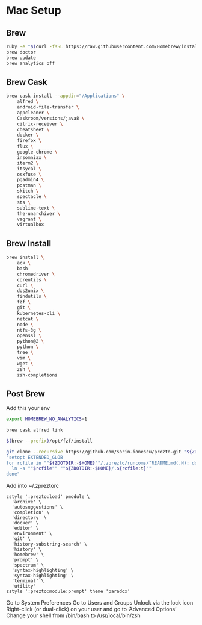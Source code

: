 # Mac Setup #

## Brew ##
```bash
ruby -e "$(curl -fsSL https://raw.githubusercontent.com/Homebrew/install/master/install)"
brew doctor
brew update
brew analytics off
```

## Brew Cask ##
```bash
brew cask install --appdir="/Applications" \
    alfred \
    android-file-transfer \
    appcleaner \
    Caskroom/versions/java8 \
    citrix-receiver \
    cheatsheet \
    docker \
    firefox \
    flux \
    google-chrome \
    insomniax \
    iterm2 \
    itsycal \
    osxfuse \
    pgadmin4 \
    postman \
    skitch \
    spectacle \
    sts \
    sublime-text \
    the-unarchiver \
    vagrant \
    virtualbox
```

## Brew Install ##
```bash
brew install \
    ack \
    bash
    chromedriver \
    coreutils \
    curl \
    dos2unix \
    findutils \
    fzf \
    git \
    kubernetes-cli \
    netcat \
    node \
    ntfs-3g \
    openssl \
    python@2 \
    python \
    tree \
    vim \
    wget \
    zsh \
    zsh-completions
```

## Post Brew ##
Add this your env
```bash
export HOMEBREW_NO_ANALYTICS=1
```

```bash
brew cask alfred link

$(brew --prefix)/opt/fzf/install

git clone --recursive https://github.com/sorin-ionescu/prezto.git "${ZDOTDIR:-$HOME}/.zprezto"
"setopt EXTENDED_GLOB
for rcfile in ""${ZDOTDIR:-$HOME}""/.zprezto/runcoms/^README.md(.N); do
  ln -s ""$rcfile"" ""${ZDOTDIR:-$HOME}/.${rcfile:t}""
done"
```

Add into ~/.zpreztorc

```
zstyle ':prezto:load' pmodule \
  'archive' \
  'autosuggestions' \
  'completion' \
  'directory' \
  'docker' \
  'editor' \
  'environment' \
  'git' \
  'history-substring-search' \
  'history' \
  'homebrew' \
  'prompt' \
  'spectrum' \
  'syntax-highlighting' \
  'syntax-highlighting' \
  'terminal' \
  'utility'
zstyle ':prezto:module:prompt' theme 'paradox'
```

Go to System Preferences
Go to Users and Groups
Unlock via the lock icon
Right-click (or dual-click) on your user and go to ‘Advanced Options’
Change your shell from /bin/bash to /usr/local/bin/zsh
